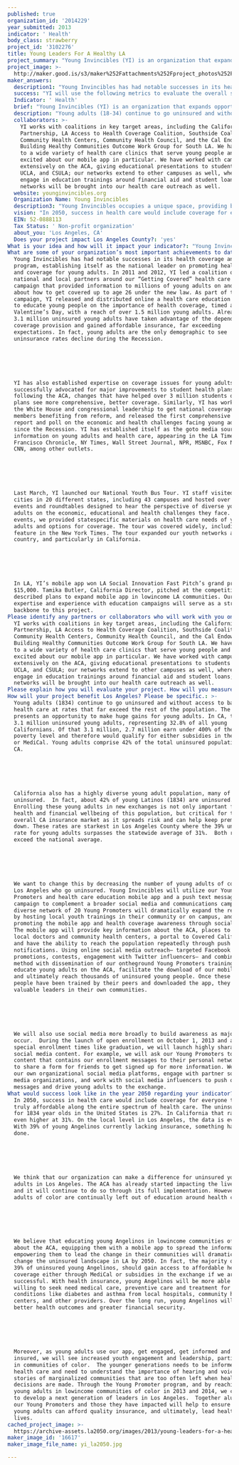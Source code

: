 ```yaml
---
published: true
organization_id: '2014229'
year_submitted: 2013
indicator: ' Health'
body_class: strawberry
project_id: '3102276'
title: Young Leaders For A Healthy LA
project_summary: "Young Invincibles (YI) is an organization that expands opportunities for young adults between the ages of 18 and 34, with a primary focus on health care. YI creates targeted policy, research, and education campaigns that engage young adults and policymakers, and has become the most prominent national youth voice around young adults and health care, with offices and staff in LA and DC.\r\n\r\nYoung adults are a key population to target as CA moves toward implementation of the Affordable Care Act (ACA). This demographic is disproportionately un- and underinsured, and often lacks both health homes and consistent care. YI recognizes the needs of young consumers and the importance of getting “young invincibles” informed and insured. New Exchanges also rely on the participation of the younger, healthier population to succeed and bring down costs for everyone.  \r\n\r\nFor many young people, a cell phone is a critical part of everyday life.  Connecting with friends, finding directions, getting advice - it all happens on a cell phone. While 25% of smartphone users overall use their phone as their primary Internet access point, 42% of young adults, 38% of African Americans, and 40% of Latinos, go online mostly using their cell phones.\r\n\r\nIn order to reach young adults where they are, YI has developed a free smartphone application, called Health Care Finder – Los Angeles, which easily disseminates health information to young adults in Los Angeles. The application educates users on available health providers, contains FAQ’s about the ACA, and gives information about different health insurance options. The app will also include a direct connection to the new California exchange where low-income youth can get Medi-Cal or subsidies for more affordable coverage, as well as push notification reminders around health services and enrollment. The app is already available on a range of smartphones and is already winning accolades as a true innovation in health care education. \r\n\r\nIn a time, and in a city, in which everything is fast-paced and engaging young people can be difficult, this mobile application is a quick one-stop shop to obtain all of the information needed to help young adults make informed decisions on obtaining health coverage. The application can also help users identify facilities and providers that have been recommended by others in their communities. Since September 2012, YI has strived to improve the app, obtaining feedback from young adult roundtables around LA to ensure that the app is evolving in the most useful and targeted way for the population we serve. YI also continues to promote the mobile app through community events and asks users to provide feedback. \r\n\r\nHowever, to truly have an impact in terms of health and coverage for young adults in LA, YI must empower local young people themselves to take a lead role in our education and outreach program. Therefore, YI proposes to develop a base of diverse Young Promoters, ages 18 to 34, that can lead this effort and bring an authentic, trusted voice to their own communities. The Young Promoters will be given training on the ACA, coverage options, and on the use of the mobile app. Promoters will be selected among those that have participated in YI’s ongoing roundtable discussions and have been the most active in providing feedback. The work of these Promoters will result in the following:\r\n\r\n1.\tOutreach and Education in Los Angeles: Young Promoters will be able to easily attend local community/school events and provide information about the mobile application and the importance of getting covered. \r\n2.\tTrain-the-Trainer: After receiving the training, Young Promoters will be given the opportunity to develop their own project in which they will be given a goal to reach 1,000 young adults and educate them about the ACA, how they can enroll, and encourage them to download the app. Young Promoters will receive a stipend of $1,000 when they complete their 6 month individual projects. We anticipate having 20 Young Promoters in year one.\r\n3.\tMobile Application Social Media Campaign: Through the base of Young Promoters and the young adults they train and inform, these Promoters will lead a social media campaign in which they will support the use of the free mobile application and will encourage others to continue providing feedback, information on resources that can be included, and most importantly to raise their voice on health care issues in their community.\r\n\r\nThe goal is to ensure that a greater number of young adults are 1) obtaining health coverage and services and 2) that they are voicing their health care needs. Young leaders are the drivers that our communities need to ensure that everyone gets the care they deserve. As many organizations and groups in California are preparing to begin informing and enrolling the community in Covered California, YI and its Young Promoters can be the informational and educational providers and the voice for this population."
project_image: >-
  http://maker.good.is/s3/maker%252Fattachments%252Fproject_photos%252Fimages%252F16617%252Fdisplay%252Fyi_la2050.jpg=c570x385
maker_answers:
  description1: "Young Invincibles has had notable successes in its health coverage and access program, establishing itself as the national leader on promoting health care and coverage for young adults. In 2011 and 2012, YI led a coalition of over 50 national and local partners around our “Getting Covered” health care education campaign that provided information to millions of young adults on and off-line about how to get covered up to age 26 under the new law. As part of this campaign, YI released and distributed online a health care education toolkit to educate young people on the importance of health coverage, timed around Valentine’s Day, with a reach of over 1.5 million young adults. Already, over 3.1 million uninsured young adults have taken advantage of the dependent coverage provision and gained affordable insurance, far exceeding expectations. In fact, young adults are the only demographic to see uninsurance rates decline during the Recession.\r\n\r\nYI has also established expertise on coverage issues for young adults. YI successfully advocated for major improvements to student health plans following the ACA, changes that have helped over 3 million students on college plans see more comprehensive, better coverage. Similarly, YI has worked with the White House and congressional leadership to get national coverage of YI members benefiting from reform, and released the first comprehensive national report and poll on the economic and health challenges facing young adults since the Recession. YI has established itself as the go-to media source for information on young adults and health care, appearing in the LA Times, San Francisco Chronicle, NY Times, Wall Street Journal, NPR, MSNBC, Fox News, and CNN, among other outlets.\r\n\r\nLast March, YI launched our National Youth Bus Tour. YI staff visited 43 cities in 20 different states, including 43 campuses and hosted over 100 youth events and roundtables designed to hear the perspective of diverse young adults on the economic, educational and health challenges they face. At our events, we provided state-specific materials on health care needs of young adults and options for coverage. The tour was covered widely, including this feature in the New York Times. The tour expanded our youth networks across the country, and particularly in California.\r\n\r\nIn LA, YI’s mobile app won LA Social Innovation Fast Pitch’s grand prize of $15,000. Tamika Butler, California Director, pitched at the competition and described plans to expand mobile app in low-income LA communities. Our policy expertise and experience with education campaigns will serve as a strong backbone to this project. "
  success: "YI will use the following metrics to evaluate the overall success and impact of the health care outreach and education campaign: \r\n\r\n•\tNumber and percentage of YI’s online following in LA receiving and responding to messaging on health coverage and the mobile app;\r\n•\tNumber of LA organizations who participate in outreach to members who otherwise would not;\r\n•\tNumber of young Angelinos who participate in YI’s on-the-ground events, including trainings, forums and campus health fairs;\r\n•\tNumber of young people who take action. For example, who share their story online about how important it is to be covered; the number of young adults who sign up and download materials; \r\n•\tThe number of young Angelinos who ultimately enroll in the exchange and through Medi-Cal.\r\n\r\nFor the Young Promoters, in particular, we will use the following metrics:\r\n\r\n•\tNumber of young people we have signing up to become Promoters, receive and pass the training, and complete the program.\r\n•\tNumber of young adults educated by each Promoter, including number (1) trained by a Promoter at events on health coverage and the mobile app, (2) that have downloaded the mobile app as a result, and (3) have been contacted by the Promoter via social media on health care and coverage; and (4) have taken an action via social media to share information or the mobile app with their friends. \r\n•\tPre/Post tests of youth roundtable and training participants on understanding of health care options in their community. \r\n•\tOne-on-one interviews with young people served that will cover successful strategies, challenges that they have faced, as well as general overview of feedback being received. \r\n•\tReports from community health centers, student health centers and community navigators on increased usage of services as a result of Promoters."
  Indicator: ' Health'
  brief: "Young Invincibles (YI) is an organization that expands opportunities for young adults between the ages of 18 and 34, with a primary focus on health care. YI creates targeted policy, research, and education campaigns that engage young adults and policymakers, and has become the most prominent national youth voice around young adults and health care, with offices and staff in LA and DC.\r\n\r\nYoung adults are a key population to target as CA moves toward implementation of the Affordable Care Act (ACA). This demographic is disproportionately un- and underinsured, and often lacks both health homes and consistent care. YI recognizes the needs of young consumers and the importance of getting “young invincibles” informed and insured. New Exchanges also rely on the participation of the younger, healthier population to succeed and bring down costs for everyone.  \r\n\r\nFor many young people, a cell phone is a critical part of everyday life.  Connecting with friends, finding directions, getting advice - it all happens on a cell phone. While 25% of smartphone users overall use their phone as their primary Internet access point, 42% of young adults, 38% of African Americans, and 40% of Latinos, go online mostly using their cell phones.\r\n\r\nIn order to reach young adults where they are, YI has developed a free smartphone application, called Health Care Finder – Los Angeles, which easily disseminates health information to young adults in Los Angeles. The application educates users on available health providers, contains FAQ’s about the ACA, and gives information about different health insurance options. The app will also include a direct connection to the new California exchange where low-income youth can get Medi-Cal or subsidies for more affordable coverage, as well as push notification reminders around health services and enrollment. The app is already available on a range of smartphones and is already winning accolades as a true innovation in health care education. \r\n\r\nIn a time, and in a city, in which everything is fast-paced and engaging young people can be difficult, this mobile application is a quick one-stop shop to obtain all of the information needed to help young adults make informed decisions on obtaining health coverage. The application can also help users identify facilities and providers that have been recommended by others in their communities. Since September 2012, YI has strived to improve the app, obtaining feedback from young adult roundtables around LA to ensure that the app is evolving in the most useful and targeted way for the population we serve. YI also continues to promote the mobile app through community events and asks users to provide feedback. \r\n\r\nHowever, to truly have an impact in terms of health and coverage for young adults in LA, YI must empower local young people themselves to take a lead role in our education and outreach program. Therefore, YI proposes to develop a base of diverse Young Promoters, ages 18 to 34, that can lead this effort and bring an authentic, trusted voice to their own communities. The Young Promoters will be given training on the ACA, coverage options, and on the use of the mobile app. Promoters will be selected among those that have participated in YI’s ongoing roundtable discussions and have been the most active in providing feedback. The work of these Promoters will result in the following:\r\n\r\n1.\tOutreach and Education in Los Angeles: Young Promoters will be able to easily attend local community/school events and provide information about the mobile application and the importance of getting covered. \r\n2.\tTrain-the-Trainer: After receiving the training, Young Promoters will be given the opportunity to develop their own project in which they will be given a goal to reach 1,000 young adults and educate them about the ACA, how they can enroll, and encourage them to download the app. Young Promoters will receive a stipend of $1,000 when they complete their 6 month individual projects. We anticipate having 20 Young Promoters in year one.\r\n3.\tMobile Application Social Media Campaign: Through the base of Young Promoters and the young adults they train and inform, these Promoters will lead a social media campaign in which they will support the use of the free mobile application and will encourage others to continue providing feedback, information on resources that can be included, and most importantly to raise their voice on health care issues in their community.\r\n\r\nThe goal is to ensure that a greater number of young adults are 1) obtaining health coverage and services and 2) that they are voicing their health care needs. Young leaders are the drivers that our communities need to ensure that everyone gets the care they deserve. As many organizations and groups in California are preparing to begin informing and enrolling the community in Covered California, YI and its Young Promoters can be the informational and educational providers and the voice for this population."
  description: "Young adults (18-34) continue to go uninsured and without access to basic health care at rates that far exceed the rest of the population. The ACA presents an opportunity to make huge gains for young adults. In CA, there are 3.1 million uninsured young adults, representing 32.8% of all young Californians. Of that 3.1 million, 2.7 million earn under 400% of the federal poverty level and therefore would qualify for either subsidies in the exchange or Medi-Cal. Young adults comprise 42% of the total uninsured population in CA. \r\n\r\nCalifornia also has a highly diverse young adult population, many of whom are uninsured.  In fact, about 42% of young Latinos (18-34) are uninsured. Enrolling these young adults in new exchanges is not only important for the health and financial well-being of this population, but critical for the overall CA insurance market as it spreads risk and can help keep premiums down. These rates are starkest in Los Angeles County where the 39% uninsured rate for young adults surpasses the statewide average of 31%.  Both rates exceed the national average.\r\n\r\nWe want to change this by decreasing the number of young adults of color in Los Angeles who go uninsured. Young Invincibles will utilize our Young Promoters and health care education mobile app and a push text message campaign to complement a broader social media and communications campaign. Our diverse network of 20 Young Promoters will dramatically expand the reach of YI by hosting local youth trainings in their community or on campus, and by promoting the mobile app and health coverage awareness through social media. The mobile app will provide key information about the ACA, places to find local doctors and community health centers, a portal to Covered California, and have the ability to reach the population repeatedly through push text notifications. Using online social media outreach– targeted Facebook promotions, contests, engagement with Twitter influencers– and combining this method with dissemination of our on-the-ground Young Promoters trainings, we can educate young adults on the ACA, facilitate the download of our mobile app, and ultimately reach thousands of uninsured young people. Once these young people have been trained by their peers and downloaded the app, they can be valuable leaders in their own communities. \r\n\r\nWe will also use social media more broadly to build awareness as major changes occur.  During the launch of open enrollment on October 1, 2013 and around special enrollment times like graduation, we will launch highly sharable social media content. For example, we will ask our Young Promoters to post content that contains our enrollment messages to their personal networks and to share a form for friends to get signed up for more information. We will use our own organizational social media platforms, engage with partner social media organizations, and work with social media influencers to push out those messages and drive young adults to the exchange."
  collaborators: >-
    YI works with coalitions in key target areas, including the California
    Partnership, LA Access to Health Coverage Coalition, Southside Coalition of
    Community Health Centers, Community Health Council, and the Cal Endowment
    Building Healthy Communities Outcome Work Group for South LA. We have talked
    to a wide variety of health care clinics that serve young people and are
    excited about our mobile app in particular. We have worked with campuses
    extensively on the ACA, giving educational presentations to students at USC,
    UCLA, and CSULA; our networks extend to other campuses as well, where we
    engage in education trainings around financial aid and student loans; those
    networks will be brought into our health care outreach as well.
  website: younginvincibles.org
  Organization Name: Young Invincibles
  description3: "Young Invincibles occupies a unique space, providing both a youth and student voice on important policy debates, but also the consumer information and mobilization resources to young people themselves.  This dual role makes our organization stand in the nexus between the think tanks, organizing, and direct services space.  \r\n\r\nMoreover traditional “youth groups” often solely focus on campuses, and rarely focus on health care.  As a result, we do not see other youth-serving or youth groups as competition, but rather complementary to our unique position.  Finally, we are a very partner-friendly organization, often serving as a resource for youth-tailored materials and expertise that local community organizations may find highly useful in their own outreach and education work."
  vision: "In 2050, success in health care would include coverage for everyone that is truly affordable along the entire spectrum of health care. The uninsured rate for 18-34 year olds in the United States is 27%. In California that rate is even higher at 31%. On the local level in Los Angeles, the data is even worse. With 39% of young Angelinos currently lacking insurance, something has to be done.\r\n\r\nWe think that our organization can make a difference for uninsured young adults in Los Angeles. The ACA has already started impacting the lives of many and it will continue to do so through its full implementation. However, young adults of color are continually left out of education around health care. \r\n\r\nWe believe that educating young Angelinos in low-income communities of color about the ACA, equipping them with a mobile app to spread the information, and empowering them to lead the change in their communities will dramatically change the uninsured landscape in LA by 2050. In fact, the majority of that 39% of uninsured young Angelinos, should gain access to affordable health coverage either through Medi-Cal or subsidies in the exchange if we are successful. With health insurance, young Angelinos will be more able and willing to seek need medical care, preventive care and treatment for chronic conditions like diabetes and asthma from local hospitals, community health centers, and other providers. Over the long run, young Angelinos will see better health outcomes and greater financial security.\r\n\r\nMoreover, as young adults use our app, get engaged, get informed and get insured, we will see increased youth engagement and leadership, particularly in communities of color.  The younger generations needs to be informed about health care and need to understand the importance of hearing and voicing the stories of marginalized communities that are too often left when health policy decisions are made. Through the Young Promoter program, and by reaching out to young adults in low-income communities of color in 2013 and 2014, we can help to develop a next generation of leaders in Los Angeles.  Together alumni of our Young Promoters and those they have impacted will help to ensure that all young adults can afford quality insurance, and ultimately, lead healthier lives."
  EIN: 52-0888113
  Tax Status: ' Non-profit organization'
  about_you: 'Los Angeles, CA'
  Does your project impact Los Angeles County?: 'yes'
What is your idea and how will it impact your indicator?: "Young Invincibles (YI) is an organization that expands opportunities for young adults between the ages of 18 and 34, with a primary focus on health care. YI creates targeted policy, research, and education campaigns that engage young adults and policymakers, and has become the most prominent national youth voice around young adults and health care, with offices and staff in LA and DC.\n\n\n\n\n\nYoung adults are a key population to target as CA moves toward implementation of the Affordable Care Act (ACA). This demographic is disproportionately un and underinsured, and often lacks both health homes and consistent care. YI recognizes the needs of young consumers and the importance of getting “young invincibles” informed and insured. New Exchanges also rely on the participation of the younger, healthier population to succeed and bring down costs for everyone.  \n\n\n\n\n\nFor many young people, a cell phone is a critical part of everyday life.  Connecting with friends, finding directions, getting advice  it all happens on a cell phone. While 25% of smartphone users overall use their phone as their primary Internet access point, 42% of young adults, 38% of African Americans, and 40% of Latinos, go online mostly using their cell phones.\n\n\n\n\n\nIn order to reach young adults where they are, YI has developed a free smartphone application, called Health Care Finder — Los Angeles, which easily disseminates health information to young adults in Los Angeles. The application educates users on available health providers, contains FAQ’s about the ACA, and gives information about different health insurance options. The app will also include a direct connection to the new California exchange where lowincome youth can get MediCal or subsidies for more affordable coverage, as well as push notification reminders around health services and enrollment. The app is already available on a range of smartphones and is already winning accolades as a true innovation in health care education. \n\n\n\n\n\nIn a time, and in a city, in which everything is fastpaced and engaging young people can be difficult, this mobile application is a quick onestop shop to obtain all of the information needed to help young adults make informed decisions on obtaining health coverage. The application can also help users identify facilities and providers that have been recommended by others in their communities. Since September 2012, YI has strived to improve the app, obtaining feedback from young adult roundtables around LA to ensure that the app is evolving in the most useful and targeted way for the population we serve. YI also continues to promote the mobile app through community events and asks users to provide feedback. \n\n\n\n\n\nHowever, to truly have an impact in terms of health and coverage for young adults in LA, YI must empower local young people themselves to take a lead role in our education and outreach program. Therefore, YI proposes to develop a base of diverse Young Promoters, ages 18 to 34, that can lead this effort and bring an authentic, trusted voice to their own communities. The Young Promoters will be given training on the ACA, coverage options, and on the use of the mobile app. Promoters will be selected among those that have participated in YI’s ongoing roundtable discussions and have been the most active in providing feedback. The work of these Promoters will result in the following:\n\n\n\n\n\n1.\tOutreach and Education in Los Angeles: Young Promoters will be able to easily attend local community/school events and provide information about the mobile application and the importance of getting covered. \n\n\n2.\tTraintheTrainer: After receiving the training, Young Promoters will be given the opportunity to develop their own project in which they will be given a goal to reach 1,000 young adults and educate them about the ACA, how they can enroll, and encourage them to download the app. Young Promoters will receive a stipend of $1,000 when they complete their 6 month individual projects. We anticipate having 20 Young Promoters in year one.\n\n\n3.\tMobile Application Social Media Campaign: Through the base of Young Promoters and the young adults they train and inform, these Promoters will lead a social media campaign in which they will support the use of the free mobile application and will encourage others to continue providing feedback, information on resources that can be included, and most importantly to raise their voice on health care issues in their community.\n\n\n\n\n\nThe goal is to ensure that a greater number of young adults are 1) obtaining health coverage and services and 2) that they are voicing their health care needs. Young leaders are the drivers that our communities need to ensure that everyone gets the care they deserve. As many organizations and groups in California are preparing to begin informing and enrolling the community in Covered California, YI and its Young Promoters can be the informational and educational providers and the voice for this population."
What are some of your organization’s most important achievements to date?: >-
  Young Invincibles has had notable successes in its health coverage and access
  program, establishing itself as the national leader on promoting health care
  and coverage for young adults. In 2011 and 2012, YI led a coalition of over 50
  national and local partners around our “Getting Covered” health care education
  campaign that provided information to millions of young adults on and offline
  about how to get covered up to age 26 under the new law. As part of this
  campaign, YI released and distributed online a health care education toolkit
  to educate young people on the importance of health coverage, timed around
  Valentine’s Day, with a reach of over 1.5 million young adults. Already, over
  3.1 million uninsured young adults have taken advantage of the dependent
  coverage provision and gained affordable insurance, far exceeding
  expectations. In fact, young adults are the only demographic to see
  uninsurance rates decline during the Recession.






  YI has also established expertise on coverage issues for young adults. YI
  successfully advocated for major improvements to student health plans
  following the ACA, changes that have helped over 3 million students on college
  plans see more comprehensive, better coverage. Similarly, YI has worked with
  the White House and congressional leadership to get national coverage of YI
  members benefiting from reform, and released the first comprehensive national
  report and poll on the economic and health challenges facing young adults
  since the Recession. YI has established itself as the goto media source for
  information on young adults and health care, appearing in the LA Times, San
  Francisco Chronicle, NY Times, Wall Street Journal, NPR, MSNBC, Fox News, and
  CNN, among other outlets.






  Last March, YI launched our National Youth Bus Tour. YI staff visited 43
  cities in 20 different states, including 43 campuses and hosted over 100 youth
  events and roundtables designed to hear the perspective of diverse young
  adults on the economic, educational and health challenges they face. At our
  events, we provided statespecific materials on health care needs of young
  adults and options for coverage. The tour was covered widely, including this
  feature in the New York Times. The tour expanded our youth networks across the
  country, and particularly in California.






  In LA, YI’s mobile app won LA Social Innovation Fast Pitch’s grand prize of
  $15,000. Tamika Butler, California Director, pitched at the competition and
  described plans to expand mobile app in lowincome LA communities. Our policy
  expertise and experience with education campaigns will serve as a strong
  backbone to this project. 
Please identify any partners or collaborators who will work with you on this project.: >-
  YI works with coalitions in key target areas, including the California
  Partnership, LA Access to Health Coverage Coalition, Southside Coalition of
  Community Health Centers, Community Health Council, and the Cal Endowment
  Building Healthy Communities Outcome Work Group for South LA. We have talked
  to a wide variety of health care clinics that serve young people and are
  excited about our mobile app in particular. We have worked with campuses
  extensively on the ACA, giving educational presentations to students at USC,
  UCLA, and CSULA; our networks extend to other campuses as well, where we
  engage in education trainings around financial aid and student loans; those
  networks will be brought into our health care outreach as well.
Please explain how you will evaluate your project. How will you measure success?: "YI will use the following metrics to evaluate the overall success and impact of the health care outreach and education campaign: \n\n\n\n\n\n*\tNumber and percentage of YI’s online following in LA receiving and responding to messaging on health coverage and the mobile app;\n\n\n*\tNumber of LA organizations who participate in outreach to members who otherwise would not;\n\n\n*\tNumber of young Angelinos who participate in YI’s ontheground events, including trainings, forums and campus health fairs;\n\n\n*\tNumber of young people who take action. For example, who share their story online about how important it is to be covered; the number of young adults who sign up and download materials; \n\n\n*\tThe number of young Angelinos who ultimately enroll in the exchange and through MediCal.\n\n\n\n\n\nFor the Young Promoters, in particular, we will use the following metrics:\n\n\n\n\n\n*\tNumber of young people we have signing up to become Promoters, receive and pass the training, and complete the program.\n\n\n*\tNumber of young adults educated by each Promoter, including number (1) trained by a Promoter at events on health coverage and the mobile app, (2) that have downloaded the mobile app as a result, and (3) have been contacted by the Promoter via social media on health care and coverage; and (4) have taken an action via social media to share information or the mobile app with their friends. \n\n\n*\tPre/Post tests of youth roundtable and training participants on understanding of health care options in their community. \n\n\n*\tOneonone interviews with young people served that will cover successful strategies, challenges that they have faced, as well as general overview of feedback being received. \n\n\n*\tReports from community health centers, student health centers and community navigators on increased usage of services as a result of Promoters."
How will your project benefit Los Angeles? Please be specific.: >-
  Young adults (1834) continue to go uninsured and without access to basic
  health care at rates that far exceed the rest of the population. The ACA
  presents an opportunity to make huge gains for young adults. In CA, there are
  3.1 million uninsured young adults, representing 32.8% of all young
  Californians. Of that 3.1 million, 2.7 million earn under 400% of the federal
  poverty level and therefore would qualify for either subsidies in the exchange
  or MediCal. Young adults comprise 42% of the total uninsured population in
  CA. 






  California also has a highly diverse young adult population, many of whom are
  uninsured.  In fact, about 42% of young Latinos (1834) are uninsured.
  Enrolling these young adults in new exchanges is not only important for the
  health and financial wellbeing of this population, but critical for the
  overall CA insurance market as it spreads risk and can help keep premiums
  down. These rates are starkest in Los Angeles County where the 39% uninsured
  rate for young adults surpasses the statewide average of 31%.  Both rates
  exceed the national average.






  We want to change this by decreasing the number of young adults of color in
  Los Angeles who go uninsured. Young Invincibles will utilize our Young
  Promoters and health care education mobile app and a push text message
  campaign to complement a broader social media and communications campaign. Our
  diverse network of 20 Young Promoters will dramatically expand the reach of YI
  by hosting local youth trainings in their community or on campus, and by
  promoting the mobile app and health coverage awareness through social media.
  The mobile app will provide key information about the ACA, places to find
  local doctors and community health centers, a portal to Covered California,
  and have the ability to reach the population repeatedly through push text
  notifications. Using online social media outreach— targeted Facebook
  promotions, contests, engagement with Twitter influencers— and combining this
  method with dissemination of our ontheground Young Promoters trainings, we can
  educate young adults on the ACA, facilitate the download of our mobile app,
  and ultimately reach thousands of uninsured young people. Once these young
  people have been trained by their peers and downloaded the app, they can be
  valuable leaders in their own communities. 






  We will also use social media more broadly to build awareness as major changes
  occur.  During the launch of open enrollment on October 1, 2013 and around
  special enrollment times like graduation, we will launch highly sharable
  social media content. For example, we will ask our Young Promoters to post
  content that contains our enrollment messages to their personal networks and
  to share a form for friends to get signed up for more information. We will use
  our own organizational social media platforms, engage with partner social
  media organizations, and work with social media influencers to push out those
  messages and drive young adults to the exchange.
What would success look like in the year 2050 regarding your indicator?: >-
  In 2050, success in health care would include coverage for everyone that is
  truly affordable along the entire spectrum of health care. The uninsured rate
  for 1834 year olds in the United States is 27%. In California that rate is
  even higher at 31%. On the local level in Los Angeles, the data is even worse.
  With 39% of young Angelinos currently lacking insurance, something has to be
  done.






  We think that our organization can make a difference for uninsured young
  adults in Los Angeles. The ACA has already started impacting the lives of many
  and it will continue to do so through its full implementation. However, young
  adults of color are continually left out of education around health care. 






  We believe that educating young Angelinos in lowincome communities of color
  about the ACA, equipping them with a mobile app to spread the information, and
  empowering them to lead the change in their communities will dramatically
  change the uninsured landscape in LA by 2050. In fact, the majority of that
  39% of uninsured young Angelinos, should gain access to affordable health
  coverage either through MediCal or subsidies in the exchange if we are
  successful. With health insurance, young Angelinos will be more able and
  willing to seek need medical care, preventive care and treatment for chronic
  conditions like diabetes and asthma from local hospitals, community health
  centers, and other providers. Over the long run, young Angelinos will see
  better health outcomes and greater financial security.






  Moreover, as young adults use our app, get engaged, get informed and get
  insured, we will see increased youth engagement and leadership, particularly
  in communities of color.  The younger generations needs to be informed about
  health care and need to understand the importance of hearing and voicing the
  stories of marginalized communities that are too often left when health policy
  decisions are made. Through the Young Promoter program, and by reaching out to
  young adults in lowincome communities of color in 2013 and 2014, we can help
  to develop a next generation of leaders in Los Angeles.  Together alumni of
  our Young Promoters and those they have impacted will help to ensure that all
  young adults can afford quality insurance, and ultimately, lead healthier
  lives.
cached_project_image: >-
  https://archive-assets.la2050.org/images/2013/young-leaders-for-a-healthy-la/maker.good.is/s3/maker%252Fattachments%252Fproject_photos%252Fimages%252F16617%252Fdisplay%252Fyi_la2050.jpg=c570x385.jpg
maker_image_id: '16617'
maker_image_file_name: yi_la2050.jpg

---
```


